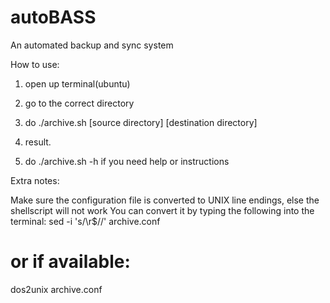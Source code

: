 # autoBASS
An automated backup and sync system

How to use:

1. open up terminal(ubuntu)

2. go to the correct directory

3. do ./archive.sh [source directory] [destination directory]

4. result.

5. do ./archive.sh -h if you need help or instructions


Extra notes:

Make sure the configuration file is converted to UNIX line endings, else the shellscript will not work
You can convert it by typing the following into the terminal:
sed -i 's/\r$//' archive.conf
# or if available:
dos2unix archive.conf
